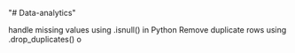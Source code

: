 "# Data-analytics" 

handle missing values using .isnull() in Python
Remove duplicate rows using .drop_duplicates() o
